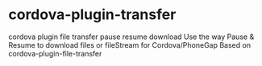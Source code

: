 # cordova-plugin-transfer
cordova plugin file transfer pause resume download
Use the way Pause & Resume to download files or fileStream for Cordova/PhoneGap
Based on cordova-plugin-file-transfer